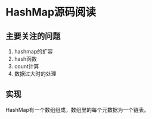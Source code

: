 # HashMap源码阅读






## 主要关注的问题

1. hashmap的扩容
2. hash函数
3. count计算
4. 数据过大时的处理





## 实现

HashMap有一个数组组成，数组里的每个元数据为一个链表。






